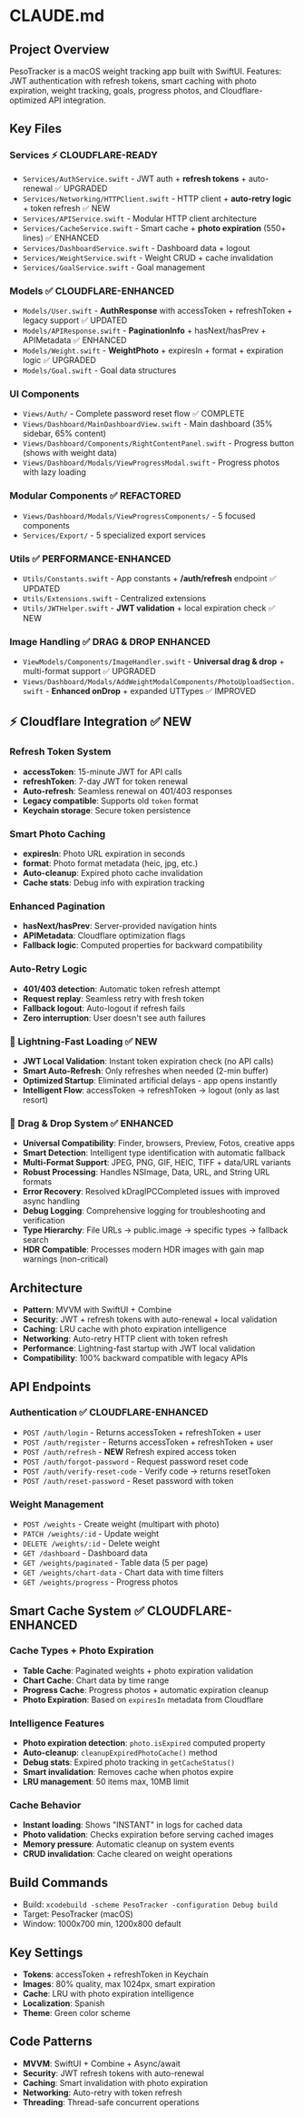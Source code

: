 # CLAUDE.md

## Project Overview
PesoTracker is a macOS weight tracking app built with SwiftUI. Features: JWT authentication with refresh tokens, smart caching with photo expiration, weight tracking, goals, progress photos, and Cloudflare-optimized API integration.

## Key Files

### Services ⚡ CLOUDFLARE-READY
- `Services/AuthService.swift` - JWT auth + **refresh tokens** + auto-renewal ✅ UPGRADED
- `Services/Networking/HTTPClient.swift` - HTTP client + **auto-retry logic** + token refresh ✅ NEW
- `Services/APIService.swift` - Modular HTTP client architecture
- `Services/CacheService.swift` - Smart cache + **photo expiration** (550+ lines) ✅ ENHANCED
- `Services/DashboardService.swift` - Dashboard data + logout
- `Services/WeightService.swift` - Weight CRUD + cache invalidation
- `Services/GoalService.swift` - Goal management

### Models ✅ CLOUDFLARE-ENHANCED
- `Models/User.swift` - **AuthResponse** with accessToken + refreshToken + legacy support ✅ UPDATED
- `Models/APIResponse.swift` - **PaginationInfo** + hasNext/hasPrev + APIMetadata ✅ ENHANCED
- `Models/Weight.swift` - **WeightPhoto** + expiresIn + format + expiration logic ✅ UPGRADED
- `Models/Goal.swift` - Goal data structures

### UI Components
- `Views/Auth/` - Complete password reset flow ✅ COMPLETE
- `Views/Dashboard/MainDashboardView.swift` - Main dashboard (35% sidebar, 65% content)
- `Views/Dashboard/Components/RightContentPanel.swift` - Progress button (shows with weight data)
- `Views/Dashboard/Modals/ViewProgressModal.swift` - Progress photos with lazy loading

### Modular Components ✅ REFACTORED
- `Views/Dashboard/Modals/ViewProgressComponents/` - 5 focused components
- `Services/Export/` - 5 specialized export services

### Utils ✅ PERFORMANCE-ENHANCED
- `Utils/Constants.swift` - App constants + **/auth/refresh** endpoint ✅ UPDATED
- `Utils/Extensions.swift` - Centralized extensions
- `Utils/JWTHelper.swift` - **JWT validation** + local expiration check ✅ NEW

### Image Handling ✅ DRAG & DROP ENHANCED
- `ViewModels/Components/ImageHandler.swift` - **Universal drag & drop** + multi-format support ✅ UPGRADED
- `Views/Dashboard/Modals/AddWeightModalComponents/PhotoUploadSection.swift` - **Enhanced onDrop** + expanded UTTypes ✅ IMPROVED

## ⚡ Cloudflare Integration ✅ NEW

### Refresh Token System
- **accessToken**: 15-minute JWT for API calls
- **refreshToken**: 7-day JWT for token renewal
- **Auto-refresh**: Seamless renewal on 401/403 responses
- **Legacy compatible**: Supports old `token` format
- **Keychain storage**: Secure token persistence

### Smart Photo Caching
- **expiresIn**: Photo URL expiration in seconds
- **format**: Photo format metadata (heic, jpg, etc.)
- **Auto-cleanup**: Expired photo cache invalidation
- **Cache stats**: Debug info with expiration tracking

### Enhanced Pagination
- **hasNext/hasPrev**: Server-provided navigation hints
- **APIMetadata**: Cloudflare optimization flags
- **Fallback logic**: Computed properties for backward compatibility

### Auto-Retry Logic
- **401/403 detection**: Automatic token refresh attempt
- **Request replay**: Seamless retry with fresh token
- **Fallback logout**: Auto-logout if refresh fails
- **Zero interruption**: User doesn't see auth failures

### 🚀 Lightning-Fast Loading ✅ NEW
- **JWT Local Validation**: Instant token expiration check (no API calls)
- **Smart Auto-Refresh**: Only refreshes when needed (2-min buffer)
- **Optimized Startup**: Eliminated artificial delays - app opens instantly
- **Intelligent Flow**: accessToken → refreshToken → logout (only as last resort)

### 🎯 Drag & Drop System ✅ ENHANCED
- **Universal Compatibility**: Finder, browsers, Preview, Fotos, creative apps
- **Smart Detection**: Intelligent type identification with automatic fallback
- **Multi-Format Support**: JPEG, PNG, GIF, HEIC, TIFF + data/URL variants
- **Robust Processing**: Handles NSImage, Data, URL, and String URL formats
- **Error Recovery**: Resolved kDragIPCCompleted issues with improved async handling
- **Debug Logging**: Comprehensive logging for troubleshooting and verification
- **Type Hierarchy**: File URLs → public.image → specific types → fallback search
- **HDR Compatible**: Processes modern HDR images with gain map warnings (non-critical)

## Architecture
- **Pattern**: MVVM with SwiftUI + Combine
- **Security**: JWT + refresh tokens with auto-renewal + local validation
- **Caching**: LRU cache with photo expiration intelligence
- **Networking**: Auto-retry HTTP client with token refresh
- **Performance**: Lightning-fast startup with JWT local validation
- **Compatibility**: 100% backward compatible with legacy APIs

## API Endpoints

### Authentication ✅ CLOUDFLARE-ENHANCED
- `POST /auth/login` - Returns accessToken + refreshToken + user
- `POST /auth/register` - Returns accessToken + refreshToken + user  
- `POST /auth/refresh` - **NEW** Refresh expired access token
- `POST /auth/forgot-password` - Request password reset code
- `POST /auth/verify-reset-code` - Verify code → returns resetToken
- `POST /auth/reset-password` - Reset password with token

### Weight Management
- `POST /weights` - Create weight (multipart with photo)
- `PATCH /weights/:id` - Update weight
- `DELETE /weights/:id` - Delete weight
- `GET /dashboard` - Dashboard data
- `GET /weights/paginated` - Table data (5 per page)
- `GET /weights/chart-data` - Chart data with time filters
- `GET /weights/progress` - Progress photos

## Smart Cache System ✅ CLOUDFLARE-ENHANCED

### Cache Types + Photo Expiration
- **Table Cache**: Paginated weights + photo expiration validation
- **Chart Cache**: Chart data by time range  
- **Progress Cache**: Progress photos + automatic expiration cleanup
- **Photo Expiration**: Based on `expiresIn` metadata from Cloudflare

### Intelligence Features
- **Photo expiration detection**: `photo.isExpired` computed property
- **Auto-cleanup**: `cleanupExpiredPhotoCache()` method
- **Debug stats**: Expired photo tracking in `getCacheStatus()`
- **Smart invalidation**: Removes cache when photos expire
- **LRU management**: 50 items max, 10MB limit

### Cache Behavior  
- **Instant loading**: Shows "INSTANT" in logs for cached data
- **Photo validation**: Checks expiration before serving cached images
- **Memory pressure**: Automatic cleanup on system events
- **CRUD invalidation**: Cache cleared on weight operations

## Build Commands
- Build: `xcodebuild -scheme PesoTracker -configuration Debug build`
- Target: PesoTracker (macOS)
- Window: 1000x700 min, 1200x800 default

## Key Settings
- **Tokens**: accessToken + refreshToken in Keychain
- **Images**: 80% quality, max 1024px, smart expiration
- **Cache**: LRU with photo expiration intelligence  
- **Localization**: Spanish
- **Theme**: Green color scheme

## Code Patterns
- **MVVM**: SwiftUI + Combine + Async/await
- **Security**: JWT refresh tokens with auto-renewal
- **Caching**: Smart invalidation with photo expiration
- **Networking**: Auto-retry with token refresh
- **Threading**: Thread-safe concurrent operations